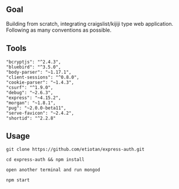 

## Goal

Building from scratch, integrating craigslist/kijiji type web application. Following as many conventions as possible.

## Tools
    "bcryptjs": "^2.4.3",
    "bluebird": "^3.5.0",
    "body-parser": "~1.17.1",
    "client-sessions": "^0.8.0",
    "cookie-parser": "~1.4.3",
    "csurf": "^1.9.0",
    "debug": "~2.6.3",
    "express": "~4.15.2",
    "morgan": "~1.8.1",
    "pug": "~2.0.0-beta11",
    "serve-favicon": "~2.4.2",
    "shortid": "^2.2.8"

## Usage

    git clone https://github.com/etiotan/express-auth.git

    cd express-auth && npm install

    open another terminal and run mongod

    npm start
